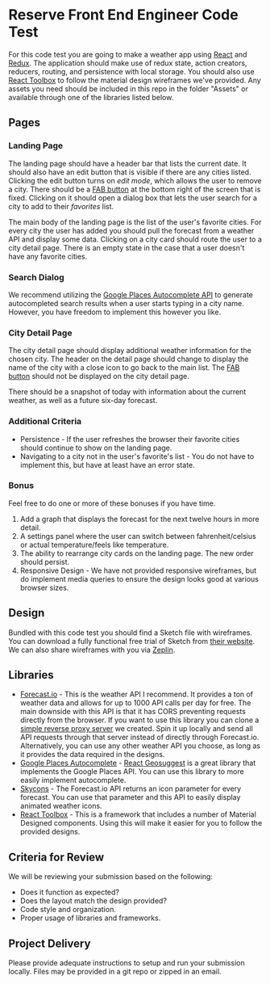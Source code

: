 # Reserve Front End Engineer Code Test

For this code test you are going to make a weather app using [React](https://facebook.github.io/react/) and [Redux](http://redux.js.org/). The application should make use of redux state, action creators, reducers, routing, and persistence with local storage. You should also use [React Toolbox](http://react-toolbox.com/#/) to follow the material design wireframes we've provided. Any assets you need should be included in this repo in the folder "Assets" or available through one of the libraries listed below.

## Pages

### Landing Page

The landing page should have a header bar that lists the current date. It should also have an edit button that is visible if there are any cities listed. Clicking the edit button turns on *edit mode*, which allows the user to remove a city. There should be a [FAB button](https://material.google.com/components/buttons-floating-action-button.html) at the bottom right of the screen that is fixed. Clicking on it should open a dialog box that lets the user search for a city to add to their *favorites* list.

The main body of the landing page is the list of the user's favorite cities. For every city the user has added you should pull the forecast from a weather API and display some data. Clicking on a city card should route the user to a city detail page. There is an empty state in the case that a user doesn't have any favorite cities.

### Search Dialog

We recommend utilizing the [Google Places Autocomplete API](https://developers.google.com/places/web-service/autocomplete) to generate autocompleted search results when a user starts typing in a city name. However, you have freedom to implement this however you like.

### City Detail Page

The city detail page should display additional weather information for the chosen city. The header on the detail page should change to display the name of the city with a close icon to go back to the main list. The [FAB button](https://material.google.com/components/buttons-floating-action-button.html) should not be displayed on the city detail page.

There should be a snapshot of today with information about the current weather, as well as a future six-day forecast.

### Additional Criteria

* Persistence - If the user refreshes the browser their favorite cities should continue to show on the landing page.
* Navigating to a city not in the user's favorite's list - You do not have to implement this, but have at least have an error state.

### Bonus

Feel free to do one or more of these bonuses if you have time.

1. Add a graph that displays the forecast for the next twelve hours in more detail.
2. A settings panel where the user can switch between fahrenheit/celsius or actual temperature/feels like temperature.
3. The ability to rearrange city cards on the landing page. The new order should persist.
4. Responsive Design - We have not provided responsive wireframes, but do implement media queries to ensure the design looks good at various browser sizes.

## Design

Bundled with this code test you should find a Sketch file with wireframes. You can download a fully functional free trial of Sketch from [their website](https://www.sketchapp.com/). We can also share wireframes with you via [Zeplin](https://zeplin.io/).

## Libraries

* [Forecast.io](https://developer.forecast.io/) - This is the weather API I recommend. It provides a ton of weather data and allows for up to 1000 API calls per day for free. The main downside with this API is that it has CORS preventing requests directly from the browser. If you want to use this library you can clone a [simple reverse proxy server](https://github.com/jasonleibowitz/wthr.ly-api) we created. Spin it up locally and send all API requests through that server instead of directly through Forecast.io. Alternatively, you can use any other weather API you choose, as long as it provides the data required in the designs.
* [Google Places Autocomplete](https://developers.google.com/places/web-service/autocomplete) - [React Geosuggest](https://github.com/ubilabs/react-geosuggest) is a great library that implements the Google Places API. You can use this library to more easily implement autocomplete.
* [Skycons](https://github.com/roadmanfong/react-skycons) - The Forecast.io API returns an icon parameter for every forecast. You can use that parameter and this API to easily display animated weather icons.
* [React Toolbox](http://react-toolbox.com/) - This is a framework that includes a number of Material Designed components. Using this will make it easier for you to follow the provided designs.

## Criteria for Review

We will be reviewing your submission based on the following:

* Does it function as expected?
* Does the layout match the design provided?
* Code style and organization.
* Proper usage of libraries and frameworks.

## Project Delivery

Please provide adequate instructions to setup and run your submission locally. Files may be provided in a git repo or zipped in an email.
